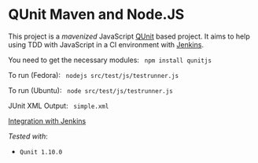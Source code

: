QUnit Maven and Node.JS
=========================

This project is a _mavenized_ JavaScript [QUnit](http://qunitjs.com/) based project. It aims to help using TDD with JavaScript in a CI environment with [Jenkins](http://jenkins-ci.org/).

You need to get the necessary modules:
<code>
npm install qunitjs
</code>

To run (Fedora):
<code>
nodejs src/test/js/testrunner.js
</code>

To run (Ubuntu):
<code>
node src/test/js/testrunner.js
</code>

JUnit XML Output:
<code>
simple.xml
</code>

[Integration with Jenkins](https://github.com/fgka/javascript/wiki/How-to-setup-Jenkins)

_Tested with_:
 * <code>Qunit 1.10.0</code>
 

